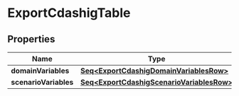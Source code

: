 

# ExportCdashigTable


## Properties

Name | Type | Description | Notes
------------ | ------------- | ------------- | -------------
**domainVariables** | [**Seq&lt;ExportCdashigDomainVariablesRow&gt;**](ExportCdashigDomainVariablesRow.md) |  |  [optional]
**scenarioVariables** | [**Seq&lt;ExportCdashigScenarioVariablesRow&gt;**](ExportCdashigScenarioVariablesRow.md) |  |  [optional]



